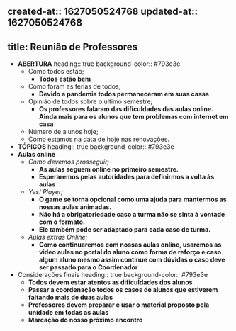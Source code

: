 created-at:: 1627050524768
updated-at:: 1627050524768
---
title: Reunião de Professores
---

- **ABERTURA**
  heading:: true
  background-color:: #793e3e
	- Como todos estão;
		- **Todos estão bem**
	- Como foram as férias de todos;
		- **Devido a pandemia todos permaneceram em suas casas**
	- Opinião de todos sobre o último semestre;
		- **Os professores falaram das dificuldades das aulas online. Ainda mais para os alunos que tem problemas com internet em casa**
	- Número de alunos hoje;
	- Como estamos na data de hoje nas renovações.
- **TÓPICOS**
  heading:: true
  background-color:: #793e3e
- **Aulas online**
	- _Como devemos prosseguir;_
		- **As aulas seguem online no primeiro semestre.**
		- **Esperaremos pelas autoridades para definirmos a volta às aulas**
	- _Yes! Player;_
		- **O game se torna opcional como uma ajuda para mantermos as nossas aulas animadas.**
		- **Não há a obrigatoriedade caso a turma não se sinta à vontade com o formato.**
		- **Ele também pode ser adaptado para cada caso de turma.**
	- _Aulas extras Online;_
		- **Como continuaremos com nossas aulas online, usaremos as video aulas no portal do aluno como forma de reforço e caso algum aluno mesmo assim continue com dúvidas o caso deve ser passado para o Coordenador**
- Considerações finais
  heading:: true
  background-color:: #793e3e
	- **Todos devem estar atentos as dificuldades dos alunos**
	- **Passar a coordenação todos os casos de alunos que estiverem faltando mais de duas aulas**
	- **Professores devem preparar e usar o material proposto pela unidade em todas as aulas**
	- **Marcação do nosso próximo encontro**